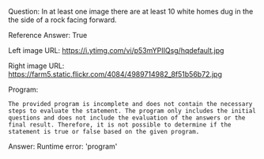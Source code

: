 Question: In at least one image there are at least 10 white homes dug in the the side of a rock facing forward.

Reference Answer: True

Left image URL: https://i.ytimg.com/vi/p53mYPIIQsg/hqdefault.jpg

Right image URL: https://farm5.static.flickr.com/4084/4989714982_8f51b56b72.jpg

Program:

```
The provided program is incomplete and does not contain the necessary steps to evaluate the statement. The program only includes the initial questions and does not include the evaluation of the answers or the final result. Therefore, it is not possible to determine if the statement is true or false based on the given program.
```
Answer: Runtime error: 'program'

